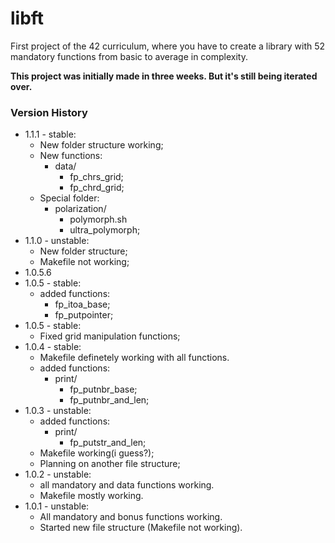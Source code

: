 # libft
First project of the 42 curriculum, where you have to create a library with 52 mandatory functions from basic to average in complexity.

**This project was initially made in three weeks. But it's still being iterated over.**  

### Version History
- 1.1.1 - stable:  
	- New folder structure working;  
	- New functions:  
		- data/  
			- fp_chrs_grid;  
			- fp_chrd_grid;  
	- Special folder:  
		- polarization/  
			- polymorph.sh  
			- ultra_polymorph;  
- 1.1.0 - unstable:  
	- New folder structure;  
	- Makefile not working;  
- 1.0.5.6  
- 1.0.5 - stable:  
	- added functions:  
		- fp_itoa_base;  
		- fp_putpointer;  
- 1.0.5 - stable:  
	- Fixed grid manipulation functions;  
- 1.0.4 - stable:  
	- Makefile definetely working with all functions. 
	- added functions:  
		- print/  
			- fp_putnbr_base;  
			- fp_putnbr_and_len;  
- 1.0.3 - unstable:  
	- added functions:  
		- print/  
			- fp_putstr_and_len;   
	- Makefile working(i guess?);  
	- Planning on another file structure;  
- 1.0.2 - unstable:  
	- all mandatory and data functions working.  
	- Makefile mostly working.
- 1.0.1 - unstable:  
	- All mandatory and bonus functions working.  
	- Started new file structure (Makefile not working).  
